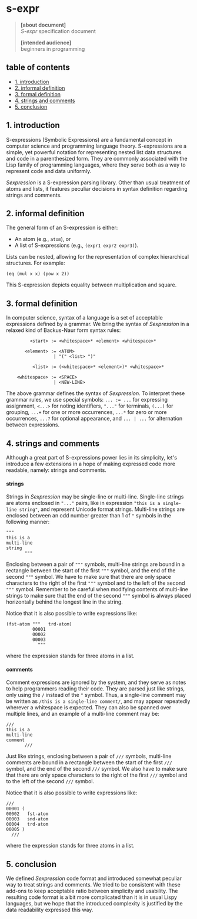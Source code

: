 # s-expr

> **[about document]**  
> *S-expr* specification document
>
> **[intended audience]**  
> beginners in programming

## table of contents

- [1. introduction](#1-introduction)  
- [2. informal definition](#2-informal-definition)  
- [3. formal definition](#3-formal-definition)  
- [4. strings and comments](#4-strings-and-comments)
- [5. conclusion](#5-conclusion)  

## 1. introduction

S-expressions (Symbolic Expressions) are a fundamental concept in computer science and programming language theory. S-expressions are a simple, yet powerful notation for representing nested list data structures and code in a parenthesized form. They are commonly associated with the Lisp family of programming languages, where they serve both as a way to represent code and data uniformly.

*Sexpression* is a S-expression parsing library. Other than usual treatment of atoms and lists, it features peculiar decisions in syntax definition regarding strings and comments.

## 2. informal definition

The general form of an S-expression is either:

- An atom (e.g., `atom`), or
- A list of S-expressions (e.g., `(expr1 expr2 expr3)`).

Lists can be nested, allowing for the representation of complex hierarchical structures. For example:

`(eq (mul x x) (pow x 2))`

This S-expression depicts equality between multiplication and square.

## 3. formal definition

In computer science, syntax of a language is a set of acceptable expressions defined by a grammar. We bring the syntax of *Sexpression* in a relaxed kind of Backus-Naur form syntax rules:

```
         <start> := <whitespace>* <element> <whitespace>*

       <element> := <ATOM>
                  | "(" <list> ")"

          <list> := (<whitespace>* <element>)* <whitespace>*

    <whitespace> := <SPACE>
                  | <NEW-LINE>
```

The above grammar defines the syntax of *Sexpression*. To interpret these grammar rules, we use special symbols: `... := ...` for expressing assignment, `<...>` for noting identifiers, `"..."` for terminals, `(...)` for grouping, `...+` for one or more occurrences, `...*` for zero or more occurrences, `...?` for optional appearance, and `... | ...` for alternation between expressions.

## 4. strings and comments

Although a great part of S-expressions power lies in its simplicity, let's introduce a few extensions in a hope of making expressed code more readable, namely: strings and comments.

#### strings

Strings in *Sexpression* may be single-line or multi-line. Single-line strings are atoms enclosed in `"..."` pairs, like in expression `"this is a single-line string"`, and represent Unicode format strings. Multi-line strings are enclosed between an odd number greater than 1 of `"` symbols in the following manner:

```
"""
this is a
multi-line
string
       """
```

Enclosing between a pair of `"""` symbols, multi-line strings are bound in a rectangle between the start of the first `"""` symbol, and the end of the second `"""` symbol. We have to make sure that there are only space characters to the right of the first `"""` symbol and to the left of the second `"""` symbol. Remember to be careful when modifying contents of multi-line strings to make sure that the end of the second `"""` symbol is always placed horizontally behind the longest line in the string.

Notice that it is also possible to write expressions like:

```
(fst-atom """   trd-atom)
          00001
          00002
          00003
            """
```

where the expression stands for three atoms in a list.

#### comments

Comment expressions are ignored by the system, and they serve as notes to help programmers reading their code. They are parsed just like strings, only using the `/` instead of the `"` symbol. Thus, a single-line comment may be written as `/this is a single-line comment/`, and may appear repeatedly wherever a whitespace is expected. They can also be spanned over multiple lines, and an example of a multi-line comment may be:

```
///
this is a
multi-line
comment
       ///
```

Just like strings, enclosing between a pair of `///` symbols, multi-line comments are bound in a rectangle between the start of the first `///` symbol, and the end of the second `///` symbol. We also have to make sure that there are only space characters to the right of the first `///` symbol and to the left of the second `///` symbol.

Notice that it is also possible to write expressions like:

```
///
00001 (
00002   fst-atom
00003   snd-atom
00004   trd-atom
00005 )
  ///
```

where the expression stands for three atoms in a list.

## 5. conclusion

We defined *Sexpression* code format and introduced somewhat peculiar way to treat strings and comments. We tried to be consistent with these add-ons to keep acceptable ratio between simplicity and usability. The resulting code format is a bit more complicated than it is in usual Lispy languages, but we hope that the introduced complexity is justified by the data readability expressed this way.

